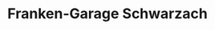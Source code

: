 ---
title: "Franken-Garage Schwarzach"
url: /mainleus/franken-garage-schwarzach/
shop: Autowerkstatt
---